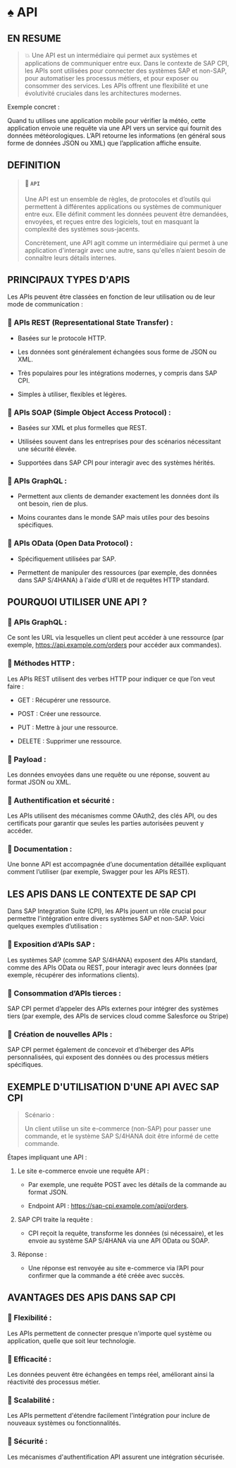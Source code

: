 # ♠ API

## EN RESUME

> :boom: Une API est un intermédiaire qui permet aux systèmes et applications de communiquer entre eux. Dans le contexte de SAP CPI, les APIs sont utilisées pour connecter des systèmes SAP et non-SAP, pour automatiser les processus métiers, et pour exposer ou consommer des services. Les APIs offrent une flexibilité et une évolutivité cruciales dans les architectures modernes.

Exemple concret :

Quand tu utilises une application mobile pour vérifier la météo, cette application envoie une requête via une API vers un service qui fournit des données météorologiques. L’API retourne les informations (en général sous forme de données JSON ou XML) que l’application affiche ensuite.

## DEFINITION

> #### :bookmark: `API`
>
> Une API est un ensemble de règles, de protocoles et d’outils qui permettent à différentes applications ou systèmes de communiquer entre eux. Elle définit comment les données peuvent être demandées, envoyées, et reçues entre des logiciels, tout en masquant la complexité des systèmes sous-jacents.
>
> Concrètement, une API agit comme un intermédiaire qui permet à une application d'interagir avec une autre, sans qu'elles n’aient besoin de connaître leurs détails internes.

## PRINCIPAUX TYPES D'APIS

Les APIs peuvent être classées en fonction de leur utilisation ou de leur mode de communication :

### :small_red_triangle_down: APIs REST (Representational State Transfer) :

- Basées sur le protocole HTTP.

- Les données sont généralement échangées sous forme de JSON ou XML.

- Très populaires pour les intégrations modernes, y compris dans SAP CPI.

- Simples à utiliser, flexibles et légères.

### :small_red_triangle_down: APIs SOAP (Simple Object Access Protocol) :

- Basées sur XML et plus formelles que REST.

- Utilisées souvent dans les entreprises pour des scénarios nécessitant une sécurité élevée.

- Supportées dans SAP CPI pour interagir avec des systèmes hérités.

### :small_red_triangle_down: APIs GraphQL :

- Permettent aux clients de demander exactement les données dont ils ont besoin, rien de plus.

- Moins courantes dans le monde SAP mais utiles pour des besoins spécifiques.

### :small_red_triangle_down: APIs OData (Open Data Protocol) :

- Spécifiquement utilisées par SAP.

- Permettent de manipuler des ressources (par exemple, des données dans SAP S/4HANA) à l'aide d'URI et de requêtes HTTP standard.

## POURQUOI UTILISER UNE API ?

### :small_red_triangle_down: APIs GraphQL :

Ce sont les URL via lesquelles un client peut accéder à une ressource (par exemple, https://api.example.com/orders pour accéder aux commandes).

### :small_red_triangle_down: Méthodes HTTP :

Les APIs REST utilisent des verbes HTTP pour indiquer ce que l’on veut faire :

- GET : Récupérer une ressource.

- POST : Créer une ressource.

- PUT : Mettre à jour une ressource.

- DELETE : Supprimer une ressource.

### :small_red_triangle_down: Payload :

Les données envoyées dans une requête ou une réponse, souvent au format JSON ou XML.

### :small_red_triangle_down: Authentification et sécurité :

Les APIs utilisent des mécanismes comme OAuth2, des clés API, ou des certificats pour garantir que seules les parties autorisées peuvent y accéder.

### :small_red_triangle_down: Documentation :

Une bonne API est accompagnée d’une documentation détaillée expliquant comment l’utiliser (par exemple, Swagger pour les APIs REST).

## LES APIS DANS LE CONTEXTE DE SAP CPI

Dans SAP Integration Suite (CPI), les APIs jouent un rôle crucial pour permettre l'intégration entre divers systèmes SAP et non-SAP. Voici quelques exemples d’utilisation :

### :small_red_triangle_down: Exposition d’APIs SAP :

Les systèmes SAP (comme SAP S/4HANA) exposent des APIs standard, comme des APIs OData ou REST, pour interagir avec leurs données (par exemple, récupérer des informations clients).

### :small_red_triangle_down: Consommation d’APIs tierces :

SAP CPI permet d’appeler des APIs externes pour intégrer des systèmes tiers (par exemple, des APIs de services cloud comme Salesforce ou Stripe)

### :small_red_triangle_down: Création de nouvelles APIs :

SAP CPI permet également de concevoir et d’héberger des APIs personnalisées, qui exposent des données ou des processus métiers spécifiques.

## EXEMPLE D'UTILISATION D'UNE API AVEC SAP CPI

> Scénario :
>
> Un client utilise un site e-commerce (non-SAP) pour passer une commande, et le système SAP S/4HANA doit être informé de cette commande.

Étapes impliquant une API :

1. Le site e-commerce envoie une requête API :

   - Par exemple, une requête POST avec les détails de la commande au format JSON.

   - Endpoint API : https://sap-cpi.example.com/api/orders.

2. SAP CPI traite la requête :

   - CPI reçoit la requête, transforme les données (si nécessaire), et les envoie au système SAP S/4HANA via une API OData ou SOAP.

3. Réponse :

   - Une réponse est renvoyée au site e-commerce via l’API pour confirmer que la commande a été créée avec succès.

## AVANTAGES DES APIS DANS SAP CPI

### :small_red_triangle_down: Flexibilité :

Les APIs permettent de connecter presque n'importe quel système ou application, quelle que soit leur technologie.

### :small_red_triangle_down: Efficacité :

Les données peuvent être échangées en temps réel, améliorant ainsi la réactivité des processus métier.

### :small_red_triangle_down: Scalabilité :

Les APIs permettent d'étendre facilement l'intégration pour inclure de nouveaux systèmes ou fonctionnalités.

### :small_red_triangle_down: Sécurité :

Les mécanismes d'authentification API assurent une intégration sécurisée.
